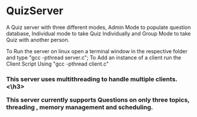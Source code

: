 # QuizServer
A Quiz server with three different modes, Admin Mode to populate question database, Individual mode to take Quiz Individually and Group Mode to take Quiz with another person.

To Run the server on linux open a terminal window in the respective folder and type "gcc -pthread server.c";
To Add an instance of a client run the Client Script Using "gcc -pthread client.c"

<h3>This server uses multithreading to handle multiple clients.<\h3>

This server currently supports Questions on only three topics, threading , memory management and scheduling.
